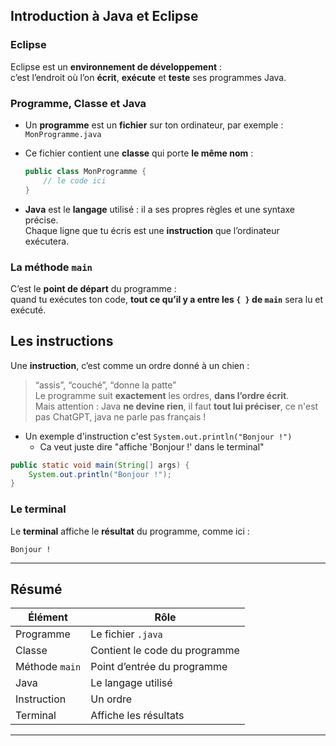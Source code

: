 ## Introduction à Java et Eclipse

### Eclipse

Eclipse est un **environnement de développement** :  
c’est l’endroit où l’on **écrit**, **exécute** et **teste** ses programmes Java.
### Programme, Classe et Java

- Un **programme** est un **fichier** sur ton ordinateur, par exemple : `MonProgramme.java`
    
- Ce fichier contient une **classe** qui porte **le même nom** :
    
    ```java
    public class MonProgramme {
        // le code ici
    }
    ```
    
- **Java** est le **langage** utilisé : il a ses propres règles et une syntaxe précise.  
    Chaque ligne que tu écris est une **instruction** que l’ordinateur exécutera.
    
### La méthode `main`

C’est le **point de départ** du programme :  
quand tu exécutes ton code, **tout ce qu’il y a entre les `{ }` de `main`** sera lu et exécuté.  
## Les instructions

Une **instruction**, c’est comme un ordre donné à un chien :

> “assis”, “couché”, “donne la patte”  
> Le programme suit **exactement** les ordres, **dans l’ordre écrit**.  
> Mais attention : Java **ne devine rien**, il faut **tout lui préciser**, ce n'est pas ChatGPT, java ne parle pas français !

- Un exemple d'instruction c'est `System.out.println("Bonjour !")`
	- Ca veut juste dire "affiche 'Bonjour !' dans le terminal"

```java
public static void main(String[] args) {
    System.out.println("Bonjour !");
}
```
### Le terminal

Le **terminal** affiche le **résultat** du programme, comme ici :

```
Bonjour !
```

---
## Résumé

| Élément        | Rôle                          |
| -------------- | ----------------------------- |
| Programme      | Le fichier `.java`            |
| Classe         | Contient le code du programme |
| Méthode `main` | Point d’entrée du programme   |
| Java           | Le langage utilisé            |
| Instruction    | Un ordre                      |
| Terminal       | Affiche les résultats         |

---
